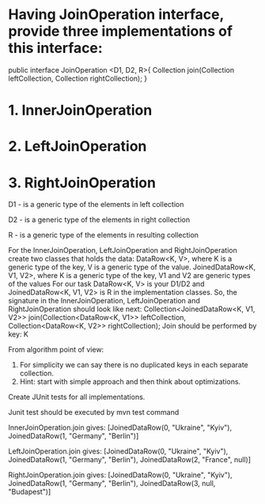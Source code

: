 # Having JoinOperation interface, provide three implementations of this interface:

public interface JoinOperation <D1, D2, R>{
	Collection<R> join(Collection<D1> leftCollection, Collection<D2> rightCollection);
}

# 1.	InnerJoinOperation
# 2.	LeftJoinOperation
# 3.	RightJoinOperation

D1 - is a generic type of the elements in left collection

D2 - is a generic type of the elements in right collection

R - is a generic type of the elements in resulting collection

For the InnerJoinOperation, LeftJoinOperation and RightJoinOperation create two classes that holds the data:
DataRow<K, V>, where K is a generic type of the key, V is a generic type of the value.
JoinedDataRow<K, V1, V2>, where K is a generic type of the key, V1 and V2 are generic types of the values
For our task DataRow<K, V> is your D1/D2 and JoinedDataRow<K, V1, V2> is R in the implementation classes.
So, the signature in the InnerJoinOperation, LeftJoinOperation and RightJoinOperation should look like next:
Collection<JoinedDataRow<K, V1, V2>> join(Collection<DataRow<K, V1>> leftCollection, Collection<DataRow<K, V2>> rightCollection);
Join should be performed by key: K

From algorithm point of view:

1.	For simplicity we can say there is no duplicated keys in each separate collection.
2.	Hint: start with simple approach and then think about optimizations.

Create JUnit tests for all implementations.

Junit test should be executed by mvn test command

InnerJoinOperation.join gives: [JoinedDataRow(0, "Ukraine", "Kyiv"), JoinedDataRow(1, "Germany", "Berlin")]

LeftJoinOperation.join gives: [JoinedDataRow(0, "Ukraine", "Kyiv"), JoinedDataRow(1, "Germany", "Berlin"), JoinedDataRow(2, "France", null)]

RightJoinOperation.join gives: [JoinedDataRow(0, "Ukraine", "Kyiv"), JoinedDataRow(1, "Germany", "Berlin"), JoinedDataRow(3, null, "Budapest")]
